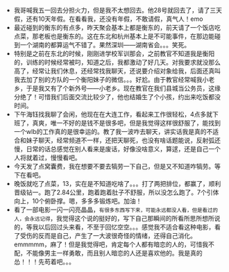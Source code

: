 + 我哥喊我五一回去分担火力，但是我不太想回去。他28号就回去了，请了三天假，还有10天年假。在看看我，还没有年假，不敢请假，真气人！emo
+ 最近碰到的衡东的有点多，昨天聚会基本上都是衡东的，前天请了一个饭店吃点菜，那老板也是衡东的。这在东北和杭州基本上是不可能事件，在那边能碰到一个湖南的都算运气不错了。果然深圳——湖南省会。。。笑死。
+ 特别是之前在东北的时候，刚刚进学校军训那会，之前教官不知道我是衡阳的，训练的时候经常被叼，知道之后，我都激动了好几天。对我要求就没那么高了，经常让我们休息，还经常找我聊天，还说要介绍对象给我，后面还真叫我去加了别的方队的一个衡阳妹子的微信。。。好尬。由于教官经常喊我小老乡，于是我又有了个新外号——小老乡。现在教官在我们县城当公务员，这缘分绝了！可惜我们后面交流比较少了，他也结婚生了个小孩，约出来吃饭都没时间。
+ 下午海钰找我聊了会闲，他现在在大连工作，看起来工作很轻松，4点多就下班了，真爽，唯一不好的是钱不是很多吧，但是我觉得这样很舒服了，能找到一个wlb的工作真的是很幸运的。教了我一波咋去聊天，讲实话我是真的不适合和妹子聊天，经常频道不一样，还把天聊死，也没有啥话题能说，反射弧还慢，日常的话总感觉在别人看来是废话，好像没啥意义，算逑，还是自己一个人将就着过，慢慢看吧。
+ 今天发了点窝囊费，我在想要不要去犒劳一下自己，但是又不知道咋犒劳。等下在看吧。
+ 晚饭就吃了点菜，13，实在是不知道吃啥了。。。打了两把排位，都赢了，顺利晋级钻一。跑了2.84公里，跑着跑着肚子不舒服，所以没怎么跑了。7个引体向上，10个俯卧撑。嗯，多多多锻炼吧。加油！
+ 看了一部电影一闪一闪亮晶晶，`有很多东西写下来，可能永远都没人看，但是看过的人，会永远记得`，我觉得这个说的挺好的，写下自己那瞬间的所看所思所想所说的，等我以后回过头来看，不至于回忆空空。。。感觉我不适合看这种电影，看了受伤的反而是自己，产生了一大波很奇怪的情绪，还得自己消化。emmmmm，麻了！但是我觉得吧，肯定每个人都有暗恋的人的，可惜我不配，不能像男主一样勇敢，而且别人暗恋的人还是喜欢他的。我是真的怂！！！先苟着吧。。。

